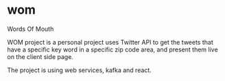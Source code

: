# wom
Words Of Mouth

WOM project is a personal project uses Twitter API to get the tweets that have a specific key word in a specific zip code area,
and present them live on the client side page. 

The project is using web services, kafka and react. 

